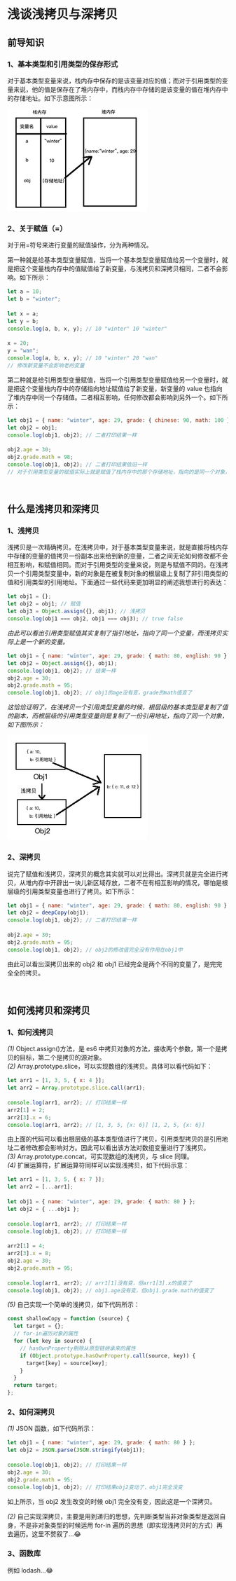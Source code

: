 # 浅谈浅拷贝与深拷贝

## 前导知识

### 1、基本类型和引用类型的保存形式

对于基本类型变量来说，栈内存中保存的是该变量对应的值；而对于引用类型的变量来说，他的值是保存在了堆内存中，而栈内存中存储的是该变量的值在堆内存中的存储地址。如下示意图所示：

![类型示意](../imgs/2-1.jpg)

### 2、关于赋值（=）

对于用=符号来进行变量的赋值操作，分为两种情况。

第一种就是给基本类型变量赋值，当将一个基本类型变量赋值给另一个变量时，就是把这个变量栈内存中的值赋值给了新变量，与浅拷贝和深拷贝相同，二者不会影响。如下所示：

```javascript
let a = 10;
let b = "winter";

let x = a;
let y = b;
console.log(a, b, x, y); // 10 "winter" 10 "winter"

x = 20;
y = "wan";
console.log(a, b, x, y); // 10 "winter" 20 "wan"
// 修改新变量不会影响老的变量
```

第二种就是给引用类型变量赋值，当将一个引用类型变量赋值给另一个变量时，就是把这个变量栈内存中的存储指向地址赋值给了新变量，新变量的 value 也指向了堆内存中同一个存储值。二者相互影响，任何修改都会影响到另外一个。如下所示：

```javascript
let obj1 = { name: "winter", age: 29, grade: { chinese: 90, math: 100 } };
let obj2 = obj1;
console.log(obj1, obj2); // 二者打印结果一样

obj2.age = 30;
obj2.grade.math = 98;
console.log(obj1, obj2); // 二者打印结果依旧一样
// 对于引用类型变量的赋值实际上就是赋值了栈内存中的那个存储地址，指向的是同一个对象，完全影响
```

<br/>

## 什么是浅拷贝和深拷贝

### 1、浅拷贝

浅拷贝是一次精确拷贝。在浅拷贝中，对于基本类型变量来说，就是直接将栈内存中存储的变量的值拷贝一份副本出来给到新的变量，二者之间无论如何修改都不会相互影响，和赋值相同。而对于引用类型的变量来说，则是与赋值不同的。在浅拷贝一个引用类型变量中，新的对象是在被复制对象的根层级上复制了非引用类型的值和引用类型的引用地址。下面通过一些代码来更加明显的阐述我想进行的表达：

```javascript
let obj1 = {};
let obj2 = obj1; // 赋值
let obj3 = Object.assign({}, obj1); // 浅拷贝
console.log(obj1 === obj2, obj1 === obj3); // true false
```

_由此可以看出引用类型赋值其实复制了指引地址，指向了同一个变量，而浅拷贝实际上是一个新的变量。_

```javascript
let obj1 = { name: "winter", age: 29, grade: { math: 80, english: 90 } };
let obj2 = Object.assign({}, obj1);
console.log(obj1, obj2); // 结果一样
obj2.age = 30;
obj2.grade.math = 95;
console.log(obj1, obj2); // obj1的age没有变，grade的math值变了
```

_这恰恰证明了，在浅拷贝一个引用类型变量的时候，根层级的基本类型是复制了值的副本，而根层级的引用类型变量则是复制了一份引用地址，指向了同一个对象，如下图所示：_

![浅拷贝示意](../imgs/2-2.jpg)

### 2、深拷贝

说完了赋值和浅拷贝，深拷贝的概念其实就可以对比得出。深拷贝就是完全进行拷贝，从堆内存中开辟出一块儿新区域存放，二者不在有相互影响的情况，哪怕是根层级的引用类型变量也进行了拷贝。如下所示：

```javascript
let obj1 = { name: "winter", age: 29, grade: { math: 80, english: 90 } };
let obj2 = deepCopy(obj1);
console.log(obj1, obj2); // 二者打印结果一样

obj2.age = 30;
obj2.grade.math = 95;
console.log(obj1, obj2); // obj2的修改值完全没有作用在obj1中
```

由此可以看出深拷贝出来的 obj2 和 obj1 已经完全是两个不同的变量了，是完完全全的拷贝。

<br/>

## 如何浅拷贝和深拷贝

### 1、如何浅拷贝

_(1)_ Object.assign()方法，是 es6 中拷贝对象的方法，接收两个参数，第一个是拷贝的目标，第二个是拷贝的源对象。
<br/>
_(2)_ Array.prototype.slice，可以实现数组的浅拷贝。具体可以看代码如下：

```javascript
let arr1 = [1, 3, 5, { x: 4 }];
let arr2 = Array.prototype.slice.call(arr1);

console.log(arr1, arr2); // 打印结果一样
arr2[1] = 2;
arr2[3].x = 6;
console.log(arr1, arr2); // [1, 3, 5, {x: 6}] [1, 2, 5, {x: 6}]
```

由上面的代码可以看出根层级的基本类型值进行了拷贝，引用类型拷贝的是引用地址二者修改都会影响对方。因此可以看出该方法对数组变量进行了浅拷贝。
<br/>
_(3)_ Array.prototype.concat，可实现数组的浅拷贝，与 slice 同理。
<br/>
_(4)_ 扩展运算符，扩展运算符同样可以实现浅拷贝，如下代码示意：

```javascript
let arr1 = [1, 3, 5, { x: 7 }];
let arr2 = [...arr1];

let obj1 = { name: "winter", age: 29, grade: { math: 80 } };
let obj2 = { ...obj1 };

console.log(arr1, arr2); // 打印结果一样
console.log(obj1, obj2); // 打印结果一样

arr2[1] = 4;
arr2[3].x = 8;
obj2.age = 30;
obj2.grade.math = 95;

console.log(arr1, arr2); // arr1[1]没有变，但arr1[3].x的值变了
console.log(obj1, obj2); // obj1.age没有变，但obj1.grade.math的值变了
```

_(5)_ 自己实现一个简单的浅拷贝，如下代码所示：

```javascript
const shallowCopy = function (source) {
  let target = {};
  // for-in遍历对象的属性
  for (let key in source) {
    // hasOwnProperty剔除从原型链继承来的属性
    if (Object.prototype.hasOwnProperty.call(source, key)) {
      target[key] = source[key];
    }
  }
  return target;
};
```

### 2、如何深拷贝

_(1)_ JSON 函数，如下代码所示：

```javascript
let obj1 = { name: "winter", age: 29, grade: { math: 80 } };
let obj2 = JSON.parse(JSON.stringify(obj1));

console.log(obj1, obj2); // 打印结果一样
obj2.age = 30;
obj2.grade.math = 95;
console.log(obj1, obj2); // 打印结果obj2变动了，obj1完全没变
```

如上所示，当 obj2 发生改变的时候 obj1 完全没有变，因此这是一个深拷贝。

_(2)_ 自己实现深拷贝，主要是用到递归的思想，先判断类型当非对象类型是返回自身，不是非对象类型的时候运用 for-in 遍历的思想（即实现浅拷贝时的方式）再去遍历。这里不赘叙了...😂

### 3、函数库

例如 lodash...😂
